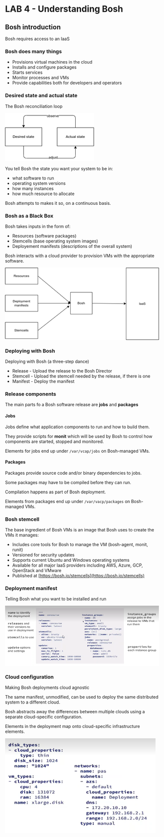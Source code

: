 # LAB 4 - Understanding Bosh

## Bosh introduction

Bosh requires access to an IaaS
  
### Bosh does many things

- Provisions virtual machines in the cloud
- Installs and configure packages
- Starts services
- Monitor processes and VMs
- Provide capabilities both for developers and operators

### Desired state and actual state

The Bosh reconciliation loop

![Bosh desired state](bosh_desired_state.drawio.png)

You tell Bosh the state you want your system to be in:

- what software to run
- operating system versions
- how many instances
- how much resource to allocate

Bosh attempts to makes it so, on a continuous basis.

### Bosh as a Black Box

Bosh takes inputs in the form of:

- Resources (software packages)
- Stemcells (base operating system images)
- Deployement manifests (descriptions of the overall system)

Bosh interacts with a cloud provider to provision VMs with the appropriate software.

![Bosh as a Black Box](bosh_as-black_box.drawio.png)

### Deploying with Bosh

Deploying with Bosh (a three-step dance)

- Release - Upload the release to the Bosh Director
- Stemcell - Upload the stemcell needed by the release, if there is one
- Manifest - Deploy the manifest

### Release components

The main parts fo a Bosh software release are **jobs** and **packages**

#### Jobs

Jobs define what application components to run and how to build them.

They provide scripts for **monit** which will be used by Bosh to control how components are started, stopped and monitored.

Elements for jobs end up under `/var/vcap/jobs` on Bosh-managed VMs.

#### Packages

Packages provide source code and/or binary dependencies to jobs.

Some packages may have to be compiled before they can run.

Compilation happens as part of Bosh deployment.

Elements from packages end up under `/var/vacp/packages` on Bosh-managed VMs.

### Bosh stemcell

The base ingredient of Bosh VMs is an image that Bosh uses to create the VMs it manages:

- Includes core tools for Bosh to manage the VM (bosh-agent, monit, runit)
- Versioned for security updates
- Supports current Ubuntu and Windows operating systems
- Available for all major IaaS providers including AWS, Azure, GCP, OpenStack and VMware
- Published at [https://bosh.io/stemcells](https://bosh.io/stemcells)

### Deployment manifest

Telling Bosh what you want to be installed and run

![Bosh manifest](bosh_manifest.png)

### Cloud configuration

Making Bosh deployments cloud agnostic

The same manifest, unmodified, can be used to deploy the same distributed system to a different cloud.

Bosh abstracts away the differences between multiple clouds using a separate cloud-specific configuration.

Elements in the deployment map onto cloud-specific infrastructure elements.

![Cloud configuration](cloud_configuration.png)
